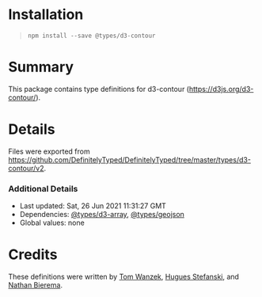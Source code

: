 # Installation
> `npm install --save @types/d3-contour`

# Summary
This package contains type definitions for d3-contour (https://d3js.org/d3-contour/).

# Details
Files were exported from https://github.com/DefinitelyTyped/DefinitelyTyped/tree/master/types/d3-contour/v2.

### Additional Details
 * Last updated: Sat, 26 Jun 2021 11:31:27 GMT
 * Dependencies: [@types/d3-array](https://npmjs.com/package/@types/d3-array), [@types/geojson](https://npmjs.com/package/@types/geojson)
 * Global values: none

# Credits
These definitions were written by [Tom Wanzek](https://github.com/tomwanzek), [Hugues Stefanski](https://github.com/Ledragon), and [Nathan Bierema](https://github.com/Methuselah96).

